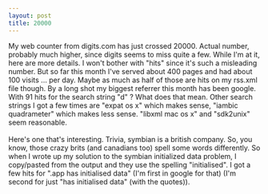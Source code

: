 ```yaml
---
layout: post
title: 20000
---
```

My web counter from digits.com has just crossed 20000. Actual number, probably much higher, since digits seems to miss quite a few. While I'm at it, here are more details. I won't bother with "hits" since it's such a misleading number. But so far this month I've served about 400 pages and had about 100 visits ... per day. Maybe as much as half of those are hits on my rss.xml file though. By a long shot my biggest referrer this month has been google. With 91 hits for the search string "d" ? What does that mean. Other search strings I got a few times are "expat os x" which makes sense, "iambic quadrameter" which makes less sense. "libxml mac os x" and "sdk2unix" seem reasonable. <br /><br />Here's one that's interesting. Trivia, symbian is a british company. So, you know, those crazy brits (and canadians too) spell some words differently. So when I wrote up my solution to the symbian initialized data problem, I copy/pasted from the output and they use the spelling "initialised". I got a few hits for ".app has initialised data" (I'm first in google for that) (I'm second for just "has initialised data" (with the quotes)).
